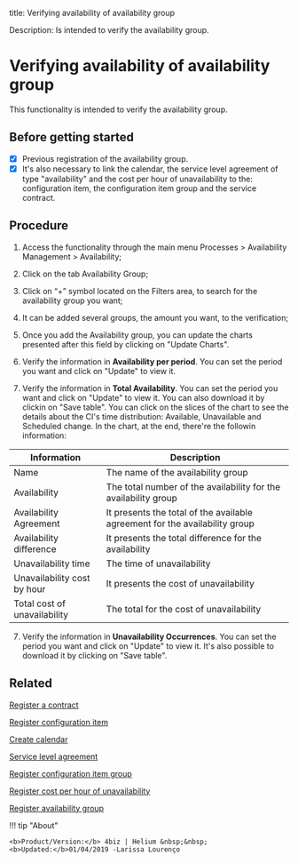 title: Verifying availability of availability group

Description: Is intended to verify the availability group.
# Verifying availability of availability group

This functionality is intended to verify the availability group.

## Before getting started

- [x] Previous registration of the availability group. 
- [x] It's also necessary to link the calendar, the service level agreement of type "availability" and the cost per hour of unavailability to the: configuration item, the configuration item group and the service contract.

## Procedure

1.  Access the functionality through the main menu Processes \> Availability
    Management \> Availability;

2.  Click on the tab Availability Group;

3.  Click on “+” symbol located on the Filters area, to search for the availability group
    you want;

4.  It can be added several groups, the amount you want, to the verification;

6.  Once you add the Availability group, you can update the charts presented after this field by clicking on "Update Charts".

5.  Verify the information in **Availability per period**. You can set the period you want and click on "Update" to view it. 

6.  Verify the information in **Total Availability**. You can set the period you want and click on "Update" to view it. You can also download it by clickin on "Save table". You can click on the slices of the chart to see the details about the CI's time distribution: Available, Unavailable and Scheduled change. In the chart, at the end, there're the followin information:

|Information|Description|
|-----------|-----------|
|Name|The name of the availability group|
|Availability|The total number of the availability for the availability group|
|Availability Agreement|It presents the total of the available agreement for the availability group|
|Availability difference|It presents the total difference for the availability|
|Unavailability time|The time of unavailability|
|Unavailability cost by hour|It presents the cost of unavailability|
|Total cost of unavailability|The total for the cost of unavailability|

7.  Verify the information in **Unavailability Occurrences**. You can set the period you want and click on "Update" to view it. It's also possible to download it by clicking on "Save table".

Related
-----------

 [Register a contract](/en-us/4biz-helium/additional-features/contract-management/use/register-contract.html)  

 [Register configuration item](/en-us/4biz-helium/processes/configuration/use/register-CI.html) 
 
 [Create calendar](/en-us/4biz-helium/platform-administration/time/create-calendar.html) 

 [Service level agreement](/en-us/4biz-helium/processes/service-level/use/service-level-agreement.html)  

 [Register configuration item group](/en-us/4biz-helium/processes/configuration/configuration/register-configuration-item-group.html) 

 [Register cost per hour of unavailability](/en-us/4biz-helium/processes/configuration/use/cost-per-hour-unavailability.html)   

 [Register availability group](/en-us/4biz-helium/processes/availability/configuration/register-availability-group.html) 


!!! tip "About"

    <b>Product/Version:</b> 4biz | Helium &nbsp;&nbsp;
    <b>Updated:</b>01/04/2019 -Larissa Lourenço

